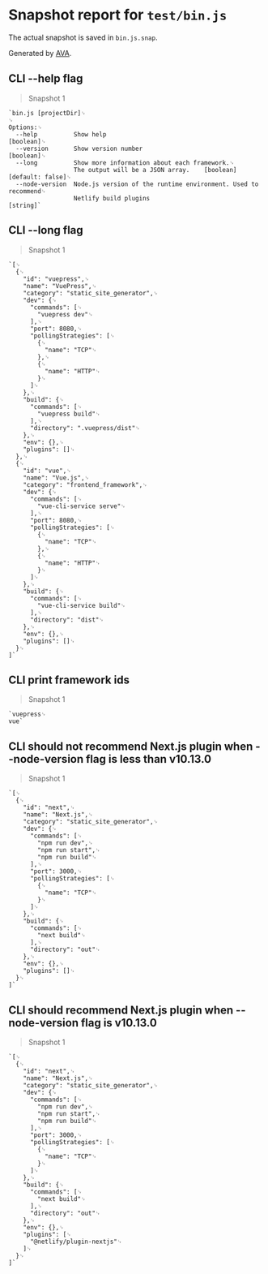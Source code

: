 # Snapshot report for `test/bin.js`

The actual snapshot is saved in `bin.js.snap`.

Generated by [AVA](https://ava.li).

## CLI --help flag

> Snapshot 1

    `bin.js [projectDir]␊
    ␊
    Options:␊
      --help          Show help                                            [boolean]␊
      --version       Show version number                                  [boolean]␊
      --long          Show more information about each framework.␊
                      The output will be a JSON array.    [boolean] [default: false]␊
      --node-version  Node.js version of the runtime environment. Used to recommend␊
                      Netlify build plugins                                 [string]`

## CLI --long flag

> Snapshot 1

    `[␊
      {␊
        "id": "vuepress",␊
        "name": "VuePress",␊
        "category": "static_site_generator",␊
        "dev": {␊
          "commands": [␊
            "vuepress dev"␊
          ],␊
          "port": 8080,␊
          "pollingStrategies": [␊
            {␊
              "name": "TCP"␊
            },␊
            {␊
              "name": "HTTP"␊
            }␊
          ]␊
        },␊
        "build": {␊
          "commands": [␊
            "vuepress build"␊
          ],␊
          "directory": ".vuepress/dist"␊
        },␊
        "env": {},␊
        "plugins": []␊
      },␊
      {␊
        "id": "vue",␊
        "name": "Vue.js",␊
        "category": "frontend_framework",␊
        "dev": {␊
          "commands": [␊
            "vue-cli-service serve"␊
          ],␊
          "port": 8080,␊
          "pollingStrategies": [␊
            {␊
              "name": "TCP"␊
            },␊
            {␊
              "name": "HTTP"␊
            }␊
          ]␊
        },␊
        "build": {␊
          "commands": [␊
            "vue-cli-service build"␊
          ],␊
          "directory": "dist"␊
        },␊
        "env": {},␊
        "plugins": []␊
      }␊
    ]`

## CLI print framework ids

> Snapshot 1

    `vuepress␊
    vue`

## CLI should not recommend Next.js plugin when --node-version flag is less than v10.13.0

> Snapshot 1

    `[␊
      {␊
        "id": "next",␊
        "name": "Next.js",␊
        "category": "static_site_generator",␊
        "dev": {␊
          "commands": [␊
            "npm run dev",␊
            "npm run start",␊
            "npm run build"␊
          ],␊
          "port": 3000,␊
          "pollingStrategies": [␊
            {␊
              "name": "TCP"␊
            }␊
          ]␊
        },␊
        "build": {␊
          "commands": [␊
            "next build"␊
          ],␊
          "directory": "out"␊
        },␊
        "env": {},␊
        "plugins": []␊
      }␊
    ]`

## CLI should recommend Next.js plugin when --node-version flag is v10.13.0

> Snapshot 1

    `[␊
      {␊
        "id": "next",␊
        "name": "Next.js",␊
        "category": "static_site_generator",␊
        "dev": {␊
          "commands": [␊
            "npm run dev",␊
            "npm run start",␊
            "npm run build"␊
          ],␊
          "port": 3000,␊
          "pollingStrategies": [␊
            {␊
              "name": "TCP"␊
            }␊
          ]␊
        },␊
        "build": {␊
          "commands": [␊
            "next build"␊
          ],␊
          "directory": "out"␊
        },␊
        "env": {},␊
        "plugins": [␊
          "@netlify/plugin-nextjs"␊
        ]␊
      }␊
    ]`
